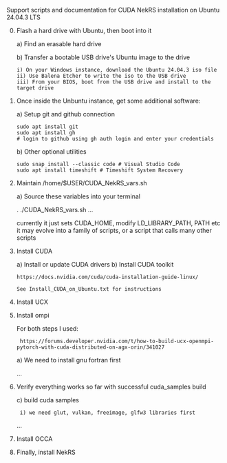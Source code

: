 Support scripts and documentation for CUDA NekRS installation on Ubuntu 24.04.3 LTS

0) Flash a hard drive with Ubuntu, then boot into it

   a) Find an erasable hard drive
   
   b) Transfer a bootable USB drive's Ubuntu image to the drive

       i) On your Windows instance, download the Ubuntu 24.04.3 iso file
       ii) Use Balena Etcher to write the iso to the USB drive
       iii) From your BIOS, boot from the USB drive and install to the target drive

2) Once inside the Unbuntu instance, get some additional software:

    a) Setup git and github connection

       sudo apt install git         
       sudo apt install gh   
       # login to github using gh auth login and enter your credentials

    b) Other optional utilities
   
       sudo snap install --classic code # Visual Studio Code
       sudo apt install timeshift # Timeshift System Recovery
   
3) Maintain /home/$USER/CUDA_NekRS_vars.sh

   a) Source these variables into your terminal

      . ./CUDA_NekRS_vars.sh
       ... 
       
    currently it just sets CUDA_HOME, modify LD_LIBRARY_PATH, PATH etc
    it may evolve into a family of scripts, or a script that calls many other scripts

5) Install CUDA

    a) Install or update CUDA drivers
    b) Install CUDA toolkit

       https://docs.nvidia.com/cuda/cuda-installation-guide-linux/

       See Install_CUDA_on_Ubuntu.txt for instructions

6) Install UCX

7) Install ompi

    For both steps I used:

        https://forums.developer.nvidia.com/t/how-to-build-ucx-openmpi-pytorch-with-cuda-distributed-on-agx-orin/341027


    a) We need to install gnu fortran first

    ...

8) Verify everything works so far with successful cuda_samples build

    c) build cuda samples
        
        i) we need glut, vulkan, freeimage, glfw3 libraries first

    ...

9) Install OCCA


10) Finally, install NekRS

